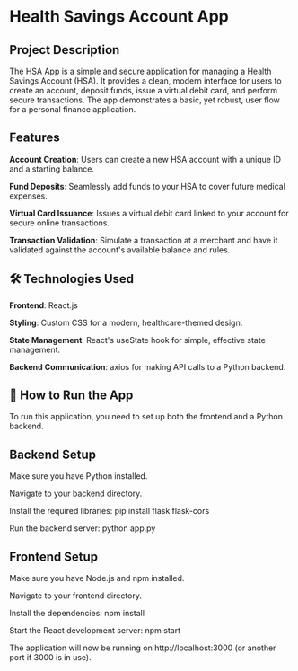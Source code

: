 # Health Savings Account App

## Project Description

The HSA App is a simple and secure application for managing a Health Savings Account (HSA). It provides a clean, modern interface for users to create an account, deposit funds, issue a virtual debit card, and perform secure transactions. The app demonstrates a basic, yet robust, user flow for a personal finance application.

## Features

**Account Creation**: Users can create a new HSA account with a unique ID and a starting balance.

**Fund Deposits**: Seamlessly add funds to your HSA to cover future medical expenses.

**Virtual Card Issuance**: Issues a virtual debit card linked to your account for secure online transactions.

**Transaction Validation**: Simulate a transaction at a merchant and have it validated against the account's available balance and rules.

## 🛠️ Technologies Used
**Frontend**: React.js

**Styling**: Custom CSS for a modern, healthcare-themed design.

**State Management**: React's useState hook for simple, effective state management.

**Backend Communication**: axios for making API calls to a Python backend.

## 🚀 How to Run the App
To run this application, you need to set up both the frontend and a Python backend.

## Backend Setup

Make sure you have Python installed.

Navigate to your backend directory.

Install the required libraries: pip install flask flask-cors

Run the backend server: python app.py

## Frontend Setup

Make sure you have Node.js and npm installed.

Navigate to your frontend directory.

Install the dependencies: npm install

Start the React development server: npm start

The application will now be running on http://localhost:3000 (or another port if 3000 is in use).
